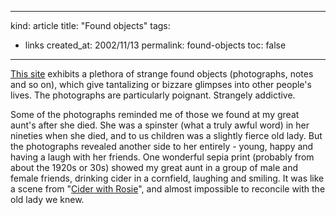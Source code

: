 -----
kind: article
title: "Found objects"
tags:
- links
created_at: 2002/11/13
permalink: found-objects
toc: false
-----

<p><a href="http://www.foundmagazine.com/">This site</a> exhibits a plethora of strange found objects (photographs, notes and so on), which give tantalizing or bizzare glimpses into other people's lives. The photographs are particularly poignant. Strangely addictive.</p>

<p>Some of the photographs reminded me of those we found at my great aunt's after she died. She was a spinster (what a truly awful word) in her nineties when she died, and to us children was a slightly fierce old lady. But the photographs revealed another side to her entirely - young, happy and having a laugh with her friends. One wonderful sepia print (probably from about the 1920s or 30s) showed my great aunt in a group of male and female friends, drinking cider in a cornfield, laughing and smiling. It was like a scene from "<a href="http://www.amazon.co.uk/exec/obidos/tg/stores/detail/-/books/0141182776/reviews/202-2458359-5599816">Cider with Rosie</a>", and almost impossible to reconcile with the old lady we knew.</p>


